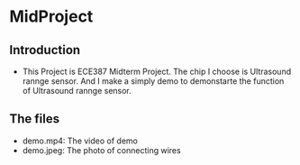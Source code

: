 # MidProject
## Introduction
* This Project is ECE387 Midterm Project. The chip I choose is Ultrasound rannge sensor. And I make a simply demo to demonstarte the function of Ultrasound rannge sensor. 
## The files
* demo.mp4: The video of demo
* demo.jpeg: The photo of connecting wires
